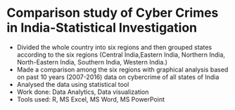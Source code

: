 # Comparison study of Cyber Crimes in India-Statistical Investigation
- Divided the whole country into six regions and then grouped states according to the six regions (Central India,Eastern India, Northern India, North-Eastern India, Southern India, Western India.)
- Made a comparison among the six regions with graphical analysis based on past 10 years (2007-2016) data on cybercrime of all states of India
- Analysed the data using statistical tool
- Work done: Data Analytics, Data visualization
- Tools used: R, MS Excel, MS Word, MS PowerPoint

